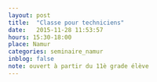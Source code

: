 ```yaml
---
layout: post
title:  "Classe pour techniciens"
date:   2015-11-28 11:53:57
hours: 15:30-18:00
place: Namur
categories: seminaire_namur
inblog: false
note: ouvert à partir du 11è grade élève
---
```



